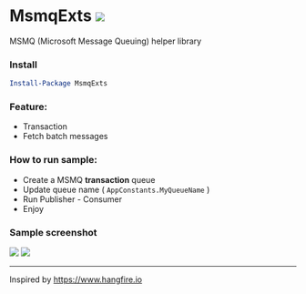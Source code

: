 # MsmqExts <a href="https://www.nuget.org/packages/MsmqExts/"><img src="https://img.shields.io/nuget/v/MsmqExts.svg?style=flat" /> </a>
MSMQ (Microsoft Message Queuing) helper library

### Install
```powershell
Install-Package MsmqExts
```

### Feature:
- Transaction
- Fetch batch messages

### How to run sample: 

- Create a MSMQ **transaction** queue 
- Update queue name ( `AppConstants.MyQueueName` )
- Run Publisher - Consumer
- Enjoy

### Sample screenshot

<img src="https://raw.githubusercontent.com/minhhungit/MsmqExts/master/wiki/producer.png" />

<img src="https://raw.githubusercontent.com/minhhungit/MsmqExts/master/wiki/consumer.png" />

---

Inspired by https://www.hangfire.io

